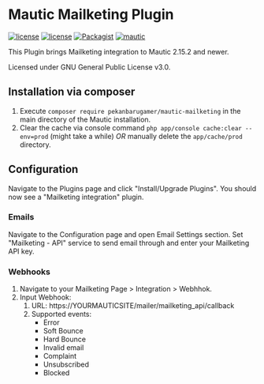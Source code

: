 # Mautic Mailketing Plugin

[![license](https://img.shields.io/circleci/project/github/KonstantinCodes/mautic-recaptcha.svg)](https://circleci.com/gh/KonstantinCodes/mautic-recaptcha/tree/master) [![license](https://img.shields.io/packagist/v/koco/mautic-recaptcha-bundle.svg)](https://packagist.org/packages/koco/mautic-recaptcha-bundle)
[![Packagist](https://img.shields.io/packagist/l/koco/mautic-recaptcha-bundle.svg)](LICENSE) [![mautic](https://img.shields.io/badge/mautic-%3E%3D%202.15.2-blue.svg)](https://www.mautic.org/mixin/recaptcha/)

This Plugin brings Mailketing integration to Mautic 2.15.2 and newer.

Licensed under GNU General Public License v3.0.

## Installation via composer
1. Execute `composer require pekanbarugamer/mautic-mailketing` in the main directory of the Mautic installation.
2. Clear the cache via console command `php app/console cache:clear --env=prod` (might take a while) *OR* manually delete the `app/cache/prod` directory.

## Configuration
Navigate to the Plugins page and click "Install/Upgrade Plugins". You should now see a "Mailketing integration" plugin.

### Emails
Navigate to the Configuration page and open Email Settings section. Set "Mailketing - API" service to send email through and enter your Mailketing API key.

### Webhooks
1. Navigate to your Mailketing Page > Integration > Webhhok.
2. Input Webhook:
    1. URL: https://YOURMAUTICSITE/mailer/mailketing_api/callback
    2. Supported events:
        * Error
        * Soft Bounce
        * Hard Bounce
        * Invalid email
        * Complaint
        * Unsubscribed
        * Blocked
        
